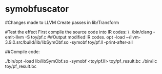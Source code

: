 # symobfuscator

#Changes made to LLVM
Create passes in lib/Transform

#Test the effect
First compile the source code into IR codes: \\
./bin/clang -emit-llvm -S toy/pf.c
##Output modified IR codes.
opt -load ~/llvm-3.9.0.src/build/lib/libSymObf.so -symobf toy/pf.ll -print-after-all

##Compile code:

./bin/opt -load lib/libSymObf.so -symobf <toy/pf.ll> toy/pf_result.bc
./bin/llc toy/pf_result.bc 
